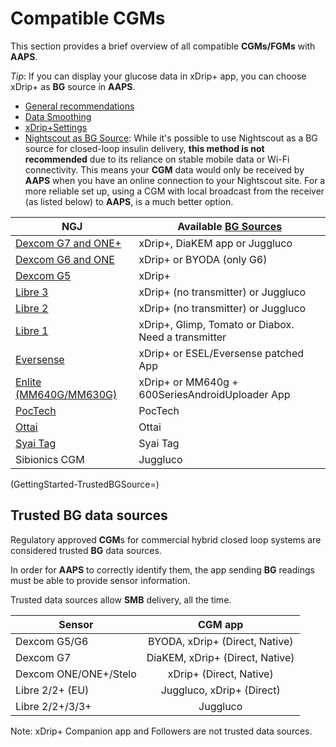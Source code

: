 # Compatible CGMs

This section provides a brief overview of all compatible **CGMs/FGMs** with **AAPS**.

*Tip*: If you can display your glucose data in xDrip+ app, you can choose xDrip+ as **BG** source in **AAPS**.

* [General recommendations](../CompatibleCgms/GeneralCGMRecommendation.md)
* [Data Smoothing](../CompatibleCgms/SmoothingBloodGlucoseData.md)
* [xDrip+Settings](../CompatibleCgms/xDrip.md)
* [Nightscout as BG Source](../CompatibleCgms/CgmNightscoutUpload.md): While it's possible to use Nightscout as a BG source for closed-loop insulin delivery, **this method is not recommended** due to its reliance on stable mobile data or Wi-Fi connectivity. This means your **CGM** data would only be received by **AAPS** when you have an online connection to your Nightscout site. For a more reliable set up, using a CGM with local broadcast from the receiver (as listed below) to **AAPS**, is a much better option.

| NGJ                                                   | Available [BG Sources](../SettingUpAaps/ConfigBuilder.md#bg-source) |
| ----------------------------------------------------- | ------------------------------------------------------------------- |
| [Dexcom G7 and ONE+](../CompatibleCgms/DexcomG7.md)   | xDrip+, DiaKEM app or Juggluco                                      |
| [Dexcom G6 and ONE](../CompatibleCgms/DexcomG6.md)    | xDrip+ or BYODA (only G6)                                           |
| [Dexcom G5](../CompatibleCgms/DexcomG5.md)            | xDrip+                                                              |
| [Libre 3](../CompatibleCgms/Libre3.md)                | xDrip+ (no transmitter) or Juggluco                                 |
| [Libre 2](../CompatibleCgms/Libre2.md)                | xDrip+ (no transmitter) or Juggluco                                 |
| [Libre 1](../CompatibleCgms/Libre1.md)                | xDrip+, Glimp, Tomato or Diabox. Need a transmitter                 |
| [Eversense](../CompatibleCgms/Eversense.md)           | xDrip+ or ESEL/Eversense patched App                                |
| [Enlite (MM640G/MM630G)](../CompatibleCgms/MM640g.md) | xDrip+ or MM640g + 600SeriesAndroidUploader App                     |
| [PocTech](../CompatibleCgms/PocTech.md)               | PocTech                                                             |
| [Ottai](../CompatibleCgms/OttaiM8.md)                 | Ottai                                                               |
| [Syai Tag](../CompatibleCgms/SyaiTagX1.md)            | Syai Tag                                                            |
| Sibionics CGM                                         | Juggluco                                                            |

(GettingStarted-TrustedBGSource=)

## Trusted BG data sources

Regulatory approved **CGM**s for commercial hybrid closed loop systems are considered trusted **BG** data sources.

In order for **AAPS** to correctly identify them, the app sending **BG** readings must be able to provide sensor information.

Trusted data sources allow **SMB** delivery, all the time.

| Sensor                |             CGM app             |
| --------------------- |:-------------------------------:|
| Dexcom G5/G6          | BYODA, xDrip+ (Direct, Native)  |
| Dexcom G7             | DiaKEM, xDrip+ (Direct, Native) |
| Dexcom ONE/ONE+/Stelo |     xDrip+ (Direct, Native)     |
| Libre 2/2+ (EU)       |    Juggluco, xDrip+ (Direct)    |
| Libre 2/2+/3/3+       |            Juggluco             |

Note: xDrip+ Companion app and Followers are not trusted data sources.
